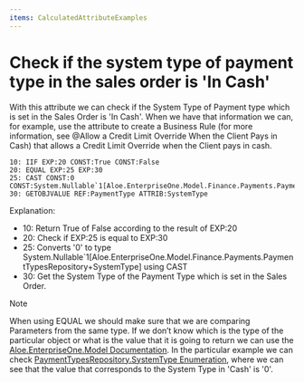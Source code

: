 ```yaml
---
items: CalculatedAttributeExamples
---
```


# Check if the system type of payment type in the sales order is 'In Cash'

With this attribute we can check if the System Type of  Payment type which is set in the Sales Order is 'In Cash'. When we have  that information we can, for example, use the attribute to create a Business Rule (for more information, see @Allow a Credit Limit Override When the Client Pays in Cash) that allows a Credit Limit Override when the Client pays in cash.



```
10: IIF EXP:20 CONST:True CONST:False      
20: EQUAL EXP:25 EXP:30                                
25: CAST CONST:0 CONST:System.Nullable`1[Aloe.EnterpriseOne.Model.Finance.Payments.PaymentTypesRepository+SystemType]          
30: GETOBJVALUE REF:PaymentType ATTRIB:SystemType
```



Explanation:

- 10: Return True of False according to the result of EXP:20
- 20: Check if EXP:25 is equal to EXP:30  
- 25: Converts '0' to type  System.Nullable`1[Aloe.EnterpriseOne.Model.Finance.Payments.PaymentTypesRepository+SystemType] using CAST
- 30: Get the System Type of the Payment Type which is set in the Sales Order.



 

> [!NOTE]
> When using EQUAL we should make sure that we are comparing Parameters from the same type. 
> If we don’t know which is the type of the particular object or what is the value that it is going to return we can use the [Aloe.EnterpriseOne.Model Documentation](https://restdev.erp.bg/model/html/71286338-75b2-46ca-bc99-2b97fa1cf775.htm). 
> In the particular example we can check [PaymentTypesRepository.SystemType Enumeration](https://restdev.erp.bg/model/html/2fd52ed9-8c3d-8b99-c824-6574557864c0.htm), where we can see that the value that corresponds to the System Type in 'Cash' is '0'.
